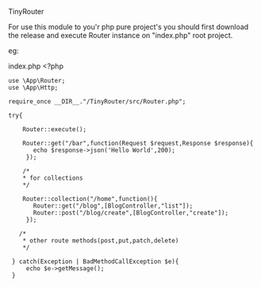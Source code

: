 TinyRouter

For use this module to you'r php pure project's you should first 
download the release and execute Router instance on "index.php" root project.

eg:
 
index.php <?php

  
    
    use \App\Router;
    use \App\Http;

    require_once __DIR__."/TinyRouter/src/Router.php";

    try{

        Router::execute();

        Router::get("/bar",function(Request $request,Response $response){
           echo $response->json('Hello World',200);
         });

        /* 
        * for collections
        */

        Router::collection("/home",function(){
           Router::get("/blog",[BlogController,"list"]);
           Router::post("/blog/create",[BlogController,"create"]);
         });

       /*
        * other route methods(post,put,patch,delete)
        */

     } catch(Exception | BadMethodCallException $e){
         echo $e->getMessage();
     }
